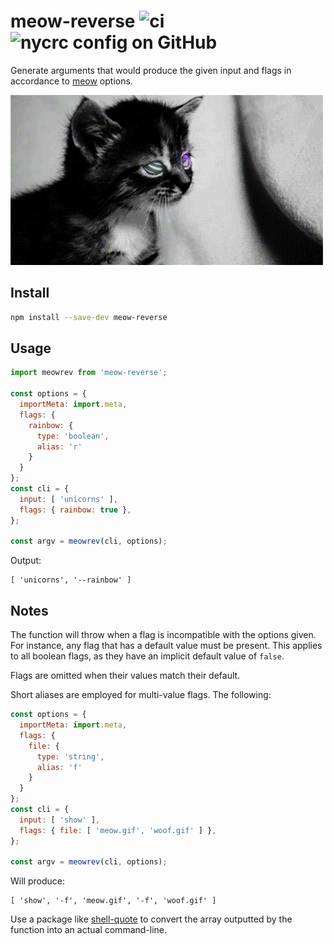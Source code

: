 # meow-reverse ![ci](https://img.shields.io/github/actions/workflow/status/chung-leong/meow-reverse/node.js.yml?branch=main&label=Node.js%20CI&logo=github) ![nycrc config on GitHub](https://img.shields.io/nycrc/chung-leong/meow-reverse)

Generate arguments that would produce the given input and flags in accordance to 
[meow](https://github.com/sindresorhus/meow#readme) options.

![](meowrev.gif)

## Install

```bash
npm install --save-dev meow-reverse
```

## Usage

```js
import meowrev from 'meow-reverse';

const options = {
  importMeta: import.meta,
  flags: {
    rainbow: {
      type: 'boolean',
      alias: 'r'
    }
  }
};
const cli = {
  input: [ 'unicorns' ],
  flags: { rainbow: true },
};

const argv = meowrev(cli, options);
```

Output:

```
[ 'unicorns', '--rainbow' ]
```

## Notes

The function will throw when a flag is incompatible with the options given. For instance, any flag 
that has a default value must be present. This applies to all boolean flags, as they have an 
implicit default value of `false`.

Flags are omitted when their values match their default.

Short aliases are employed for multi-value flags. The following:

```js
const options = {
  importMeta: import.meta,
  flags: {
    file: {
      type: 'string',
      alias: 'f'
    }
  }
};
const cli = {
  input: [ 'show' ],
  flags: { file: [ 'meow.gif', 'woof.gif' ] },
};

const argv = meowrev(cli, options);
```

Will produce:

```
[ 'show', '-f', 'meow.gif', '-f', 'woof.gif' ]
```

Use a package like [shell-quote](https://github.com/ljharb/shell-quote#README) to convert the 
array outputted by the function into an actual command-line.
